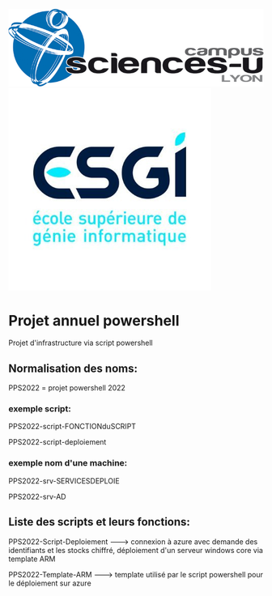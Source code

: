 ![alt text](https://github.com/Jonathan28260/ProjetAnnuel_Powershell/blob/da14e7e17560d94bb9fa55408f6834936b7a12b4/Logo/Logo_Sciences-U_Lyon.jpg)
![alt text](https://github.com/Jonathan28260/ProjetAnnuel_Powershell/blob/da14e7e17560d94bb9fa55408f6834936b7a12b4/Logo/Logo_ESGI.jpg)

# Projet annuel powershell

Projet d'infrastructure via script powershell

## Normalisation des noms:

 PPS2022 = projet powershell 2022

### exemple script:

 PPS2022-script-FONCTIONduSCRIPT
 
 PPS2022-script-deploiement
 

### exemple nom d'une machine:

 PPS2022-srv-SERVICESDEPLOIE
 
 PPS2022-srv-AD

## Liste des scripts et leurs fonctions:

 PPS2022-Script-Deploiement  ---> connexion à azure avec demande des identifiants et les stocks chiffré, déploiement d'un serveur windows core via template ARM

 PPS2022-Template-ARM ---> template utilisé par le script powershell pour le déploiement sur azure
